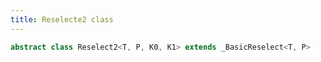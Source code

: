 ```yaml
---
title: Reselecte2 class
---
```


```dart
abstract class Reselect2<T, P, K0, K1> extends _BasicReselect<T, P>
```